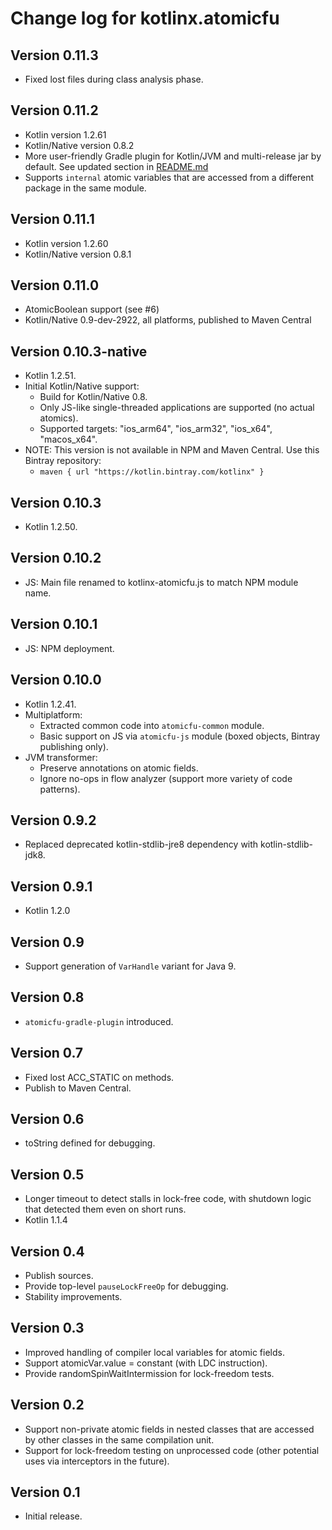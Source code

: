 # Change log for kotlinx.atomicfu

## Version 0.11.3

* Fixed lost files during class analysis phase.

## Version 0.11.2

* Kotlin version 1.2.61
* Kotlin/Native version 0.8.2
* More user-friendly Gradle plugin for Kotlin/JVM and multi-release jar by default. See updated section in [README.md](README.md#Gradle)
* Supports `internal` atomic variables that are accessed from a different package in the same module.  

## Version 0.11.1

* Kotlin version 1.2.60
* Kotlin/Native version 0.8.1

## Version 0.11.0

* AtomicBoolean support (see #6)
* Kotlin/Native 0.9-dev-2922, all platforms, published to Maven Central

## Version 0.10.3-native

* Kotlin 1.2.51.
* Initial Kotlin/Native support:
  * Build for Kotlin/Native 0.8.
  * Only JS-like single-threaded applications are supported (no actual atomics).
  * Supported targets: "ios_arm64", "ios_arm32", "ios_x64", "macos_x64".
* NOTE: This version is not available in NPM and Maven Central. Use this Bintray repository: 
  * `maven { url "https://kotlin.bintray.com/kotlinx" }`    

## Version 0.10.3

* Kotlin 1.2.50.

## Version 0.10.2

* JS: Main file renamed to kotlinx-atomicfu.js to match NPM module name.

## Version 0.10.1

* JS: NPM deployment.

## Version 0.10.0

* Kotlin 1.2.41.
* Multiplatform: 
  * Extracted common code into `atomicfu-common` module.
  * Basic support on JS via `atomicfu-js` module (boxed objects, Bintray publishing only).
* JVM transformer:  
  * Preserve annotations on atomic fields.
  * Ignore no-ops in flow analyzer (support more variety of code patterns).

## Version 0.9.2

* Replaced deprecated kotlin-stdlib-jre8 dependency with kotlin-stdlib-jdk8.

## Version 0.9.1

* Kotlin 1.2.0

## Version 0.9

* Support generation of `VarHandle` variant for Java 9.

## Version 0.8

* `atomicfu-gradle-plugin` introduced.

## Version 0.7

* Fixed lost ACC_STATIC on <clinit> methods.
* Publish to Maven Central. 

## Version 0.6

* toString defined for debugging.

## Version 0.5

* Longer timeout to detect stalls in lock-free code, with shutdown logic
  that detected them even on short runs.
* Kotlin 1.1.4  

## Version 0.4

* Publish sources.
* Provide top-level `pauseLockFreeOp` for debugging.
* Stability improvements.

## Version 0.3

* Improved handling of compiler local variables for atomic fields.
* Support atomicVar.value = constant (with LDC instruction).
* Provide randomSpinWaitIntermission for lock-freedom tests.

## Version 0.2

* Support non-private atomic fields in nested classes that are accessed by other
  classes in the same compilation unit.
* Support for lock-freedom testing on unprocessed code 
  (other potential uses via interceptors in the future).

## Version 0.1

* Initial release.
